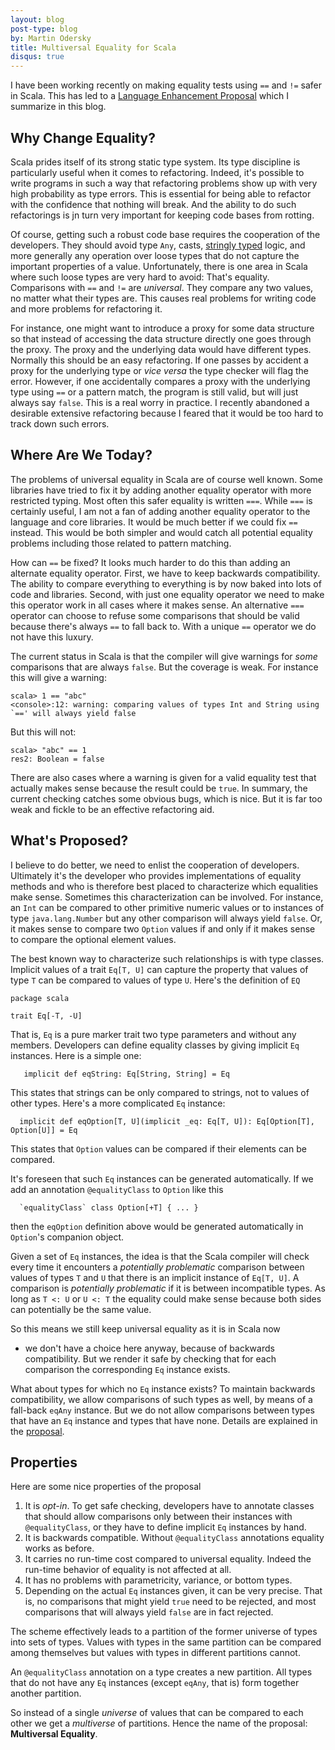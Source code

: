 ```yaml
---
layout: blog
post-type: blog
by: Martin Odersky
title: Multiversal Equality for Scala
disqus: true
---
```


I have been working recently on making equality tests using `==` and
`!=` safer in Scala. This has led to a [Language Enhancement
Proposal](https://github.com/lampepfl/dotty/issues/1247) which I summarize in this blog.

## Why Change Equality?

Scala prides itself of its strong static type system. Its type discipline is particularly useful when it comes to refactoring. Indeed, it's possible to write programs in such a way that refactoring problems show up with very high probability as type errors. This is essential for being able to refactor with the confidence that nothing will break. And the ability to do such refactorings is jn turn very important for keeping code bases from rotting.

Of course, getting such a robust code base requires the cooperation of the developers. They should avoid type `Any`, casts, [stringly typed](http://c2.com/cgi/wiki?StringlyTyped) logic, and more generally any operation over loose types that do not capture the important properties of a value. Unfortunately, there is one area in Scala where such loose types are very hard to avoid: That's equality. Comparisons with `==` and `!=` are _universal_. They compare any two values, no matter what their types are. This causes real problems for writing code and more problems for refactoring it.

For instance, one might want to introduce a proxy for some data structure so that instead of accessing the data structure directly one goes through the proxy. The proxy and the underlying data would have different types. Normally this should be an easy refactoring. If one passes by accident a proxy for the underlying type or _vice versa_ the type checker will flag the error. However, if one accidentally compares a proxy with the underlying type using `==` or a pattern match, the program is still valid, but will just always say `false`. This is a real worry in practice. I recently abandoned a desirable extensive refactoring because I feared that it would be too hard to track down such errors.

## Where Are We Today?

The problems of universal equality in Scala are of course well
known. Some libraries have tried to fix it by adding another equality
operator with more restricted typing. Most often this safer equality
is written `===`. While `===` is certainly useful, I am not a fan of
adding another equality operator to the language and core
libraries. It would be much better if we could fix `==` instead. This
would be both simpler and would catch all potential equality problems
including those related to pattern matching.

How can `==` be fixed? It looks much harder to do this than adding an
alternate equality operator. First, we have to keep backwards
compatibility. The ability to compare everything to everything is by
now baked into lots of code and libraries.
Second, with just one equality operator
we need to make this operator work in all cases where it makes
sense. An alternative `===` operator can choose to refuse some
comparisons that should be valid because there's always `==`
to fall back to. With a unique `==` operator we do not have this
luxury.

The current status in Scala is that the compiler will give warnings
for _some_ comparisons that are always `false`. But the coverage is
weak. For instance this will give a warning:

    scala> 1 == "abc"
    <console>:12: warning: comparing values of types Int and String using `==' will always yield false

But this will not:

    scala> "abc" == 1
    res2: Boolean = false

There are also cases where a warning is given for a valid equality
test that actually makes sense because the result could be `true`. In
summary, the current checking catches some obvious bugs, which is
nice. But it is far too weak and fickle to be an effective refactoring
aid.


## What's Proposed?

I believe to do better, we need to enlist the cooperation of
developers. Ultimately it's the developer who provides implementations
of equality methods and who is therefore best placed to characterize
which equalities make sense. Sometimes this characterization can be
involved. For instance, an `Int` can be compared to other primitive
numeric values or to instances of type `java.lang.Number` but any other
comparison will always yield `false`. Or, it makes sense to compare
two `Option` values if and only if it makes sense to compare the optional
element values.

The best known way to characterize such relationships is with type
classes. Implicit values of a trait `Eq[T, U]` can capture the
property that values of type `T` can be compared to values of type
`U`. Here's the definition of `EQ`

    package scala

    trait Eq[-T, -U]

That is, `Eq` is a pure marker trait two type parameters and without
any members.  Developers can define equality classes by giving
implicit `Eq` instances. Here is a simple one:

       implicit def eqString: Eq[String, String] = Eq

This states that strings can be only compared to strings, not to values of other types.
Here's a more complicated `Eq` instance:

      implicit def eqOption[T, U](implicit _eq: Eq[T, U]): Eq[Option[T], Option[U]] = Eq

This states that `Option` values can be compared if their elements can be compared.

It's foreseen that such `Eq` instances can be generated automatically. If we add
an annotation `@equalityClass` to `Option` like this

      `equalityClass` class Option[+T] { ... }

then the `eqOption` definition above would be generated automatically in `Option`'s companion object.

Given a set of `Eq` instances, the idea is that the Scala
compiler will check every time it encounters a _potentially
problematic_ comparison between values of types `T` and `U` that there
is an implicit instance of `Eq[T, U]`. A comparison is _potentially
problematic_ if it is between incompatible types. As long as `T <: U`
or `U <: T` the equality could make sense because both sides can
potentially be the same value.

So this means we still keep universal equality as it is in Scala now
- we don't have a choice here anyway, because of backwards
compatibility. But we render it safe by checking that for each
comparison the corresponding `Eq` instance exists.

What about types for which no `Eq` instance exists? To maintain
backwards compatibility, we allow comparisons of such types as well,
by means of a fall-back `eqAny` instance. But we do not allow comparisons
between types that have an `Eq` instance and types that have none.
Details are explained in the
[proposal](https://github.com/lampepfl/dotty/issues/1247).

## Properties

Here are some nice properties of the proposal

 1. It is _opt-in_. To get safe checking, developers have to annotate classes that should
     allow comparisons only between their instances with `@equalityClass`, or they have to define implicit
    `Eq` instances by hand.
 2. It is backwards compatible. Without `@equalityClass` annotations equality works as before.
 3. It carries no run-time cost compared to universal equality. Indeed the run-time behavior of
     equality is not affected at all.
 4. It has no problems with parametricity, variance, or bottom types.
 5. Depending on the actual `Eq` instances given, it can be very precise. That is,
     no comparisons that might yield `true` need to be rejected, and most comparisons that
    will always yield `false` are in fact rejected.

The scheme effectively leads to a partition of the former universe of
types into sets of types. Values with types in the same partition can
be compared among themselves but values with types in different
partitions cannot.

An `@equalityClass` annotation on a type creates a new partition. All
types that do not have any `Eq` instances (except `eqAny`, that is)
form together another partition.

So instead of a single _universe_ of values that can be compared to
each other we get a _multiverse_ of partitions. Hence the name of the
proposal: **Multiversal Equality**.
